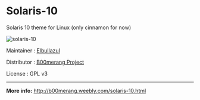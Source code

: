 # Solaris-10
Solaris 10 theme for Linux (only cinnamon for now)

![solaris-10](http://b00merang.weebly.com/uploads/1/6/8/1/16813022/screenshot-2017-02-06-19-47-24_orig.png)

Maintainer : [Elbullazul](https://github.com/elbullazul)

Distributor : [B00merang Project](https://github.com/B00merang-Project)

License : GPL v3


---
**More info:** http://b00merang.weebly.com/solaris-10.html
